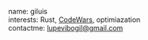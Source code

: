 name: giluis  
interests: Rust, [CodeWars](https://www.codewars.com/users/perplexico), optimiazation  
contactme: lupevibogil@gmail.com  

